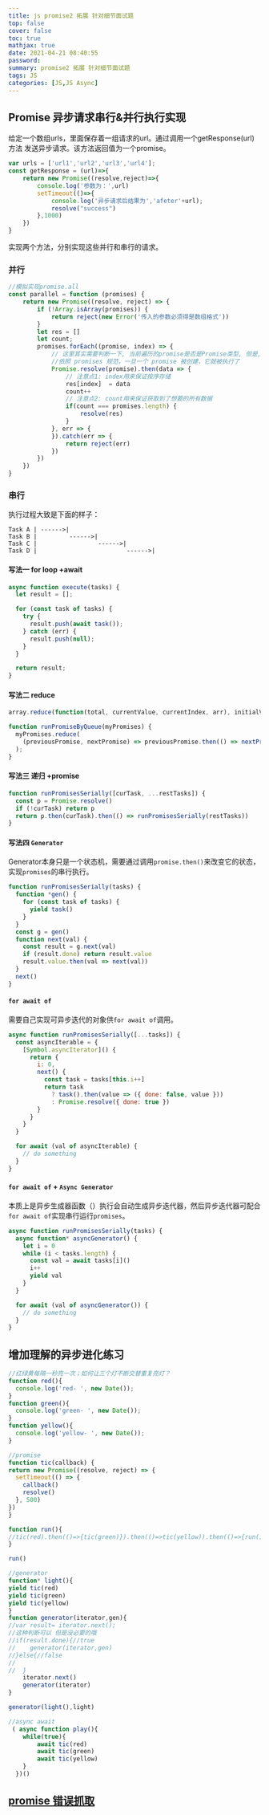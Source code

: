 ```yaml
---
title: js promise2 拓展 针对细节面试题
top: false
cover: false
toc: true
mathjax: true
date: 2021-04-21 08:40:55
password:
summary: promise2 拓展 针对细节面试题
tags: JS
categories: [JS,JS Async]
---
```


## Promise 异步请求串行&并行执行实现

给定一个数组urls，里面保存着一组请求的url。通过调用一个getResponse(url)方法 发送异步请求。该方法返回值为一个promise。 

```js
var urls = ['url1','url2','url3','url4'];
const getResponse = (url)=>{
	return new Promise((resolve,reject)=>{
		console.log('参数为：',url)
		setTimeout(()=>{
			console.log('异步请求后结果为','afeter'+url);
			resolve("success")
		},1000)
	})
}
```

实现两个方法，分别实现这些并行和串行的请求。

### 并行

```js
//模拟实现promise.all
const parallel = function (promises) {
    return new Promise((resolve, reject) => {
        if (!Array.isArray(promises)) {
            return reject(new Error('传入的参数必须得是数组格式'))
        }
        let res = []
        let count;
        promises.forEach((promise, index) => {
        	// 这里其实需要判断一下, 当前遍历的promise是否是Promise类型, 但是, 这里没有判断, 想想是因为什么原因. 
            //依照 promises 规范，一旦一个 promise 被创建，它就被执行了
            Promise.resolve(promise).then(data => {
            	// 注意点1: index用来保证按序存储
                res[index]  = data
                count++
                // 注意点2: count用来保证获取到了想要的所有数据
                if(count === promises.length) {
                    resolve(res)
                }
            }, err => {
            }).catch(err => {
                return reject(err)
            })
        })
    })
}
```

### 串行

执行过程大致是下面的样子：

```text
Task A | ------>|
Task B |         ------>|
Task C |                 ------>|
Task D |                         ------>|
```

#### 写法一 for loop +await

```js
async function execute(tasks) {
  let result = [];

  for (const task of tasks) {
    try {
      result.push(await task());
    } catch (err) {
      result.push(null);
    }
  }

  return result;
}
```

#### 写法二 reduce

```js
array.reduce(function(total, currentValue, currentIndex, arr), initialValue)
```

```js
function runPromiseByQueue(myPromises) {
  myPromises.reduce(
    (previousPromise, nextPromise) => previousPromise.then(() => nextPromise()),Promise.resolve()
  );
}
```

#### 写法三 递归 +promise

```js
function runPromisesSerially([curTask, ...restTasks]) {
  const p = Promise.resolve()
  if (!curTask) return p
  return p.then(curTask).then(() => runPromisesSerially(restTasks))
}
```

#### 写法四 `Generator`

Generator本身只是一个状态机，需要通过调用`promise.then()`来改变它的状态，实现`promises`的串行执行。

```js
function runPromisesSerially(tasks) {
  function *gen() {
    for (const task of tasks) {
      yield task()
    }
  }
  const g = gen()
  function next(val) {
    const result = g.next(val)
    if (result.done) return result.value
    result.value.then(val => next(val))
  }
  next()
}
```

#### `for await of`

需要自己实现可异步迭代的对象供`for await of`调用。

```js
async function runPromisesSerially([...tasks]) {
  const asyncIterable = {
    [Symbol.asyncIterator]() {
      return {
        i: 0,
        next() {
          const task = tasks[this.i++]
          return task
            ? task().then(value => ({ done: false, value }))
            : Promise.resolve({ done: true })
        }
      }
    }
  }

  for await (val of asyncIterable) {
    // do something
  }
}
```

#### `for await of` + `Async Generator`

本质上是异步生成器函数（）执行会自动生成异步迭代器，然后异步迭代器可配合`for await of`实现串行运行`promises`。

```js
async function runPromisesSerially(tasks) {
  async function* asyncGenerator() {
    let i = 0
    while (i < tasks.length) {
      const val = await tasks[i]()
      i++
      yield val
    }
  }

  for await (val of asyncGenerator()) {
    // do something
  }
}
```

## 增加理解的异步进化练习

```js
//红绿黄每隔一秒亮一次；如何让三个灯不断交替重复亮灯？
function red(){
  console.log('red- ', new Date());
}
function green(){
  console.log('green- ', new Date());
}
function yellow(){
  console.log('yellow- ', new Date());
}
```

```js
//promise
function tic(callback) {
return new Promise((resolve, reject) => {
  setTimeout(() => {
    callback()
    resolve()
  }, 500)
})
}

function run(){
//tic(red).then(()=>{tic(green)}).then(()=>tic(yellow)).then(()=>{run()})
}

run()

//generator
function* light(){
yield tic(red)
yield tic(green)
yield tic(yellow)
}
function generator(iterator,gen){
//var result= iterator.next();
//这种判断可以 但是没必要的哦    
//if(result.done){//true
//    generator(iterator,gen)
//}else{//false
//    
//	}
    iterator.next()
    generator(iterator)
}

generator(light(),light)

//async await
 ( async function play(){
    while(true){
        await tic(red)
        await tic(green)
        await tic(yellow)
    }
  })()
```

## [promise 错误抓取](https://zh.javascript.info/promise-error-handling)

